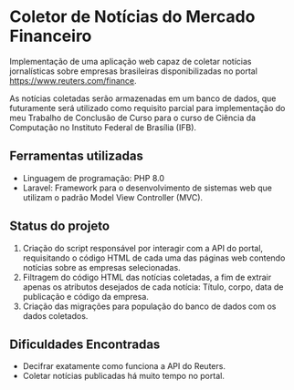 # Coletor de Notícias do Mercado Financeiro

Implementação de uma aplicação web capaz de coletar notícias jornalísticas 
sobre empresas brasileiras disponibilizadas no portal https://www.reuters.com/finance.

As notícias coletadas serão armazenadas em um banco de dados, que futuramente será utilizado 
como requisito parcial para implementação do meu Trabalho de Conclusão de Curso para o curso 
de Ciência da Computação no Instituto Federal de Brasília (IFB).

## Ferramentas utilizadas
- Linguagem de programação: PHP 8.0
- Laravel: Framework para o desenvolvimento de sistemas web que utilizam o padrão Model View Controller (MVC).

## Status do projeto
1. Criação do script responsável por interagir com a API do portal, requisitando o código HTML 
de cada uma das páginas web contendo notícias sobre as empresas selecionadas.
2. Filtragem do código HTML das notícias coletadas, a fim de extrair apenas os atributos desejados de cada 
notícia: Título, corpo, data de publicação e código da empresa.
3. Criação das migrações para população do banco de dados com os dados coletados.

## Dificuldades Encontradas
- Decifrar exatamente como funciona a API do Reuters.
- Coletar notícias publicadas há muito tempo no portal.
